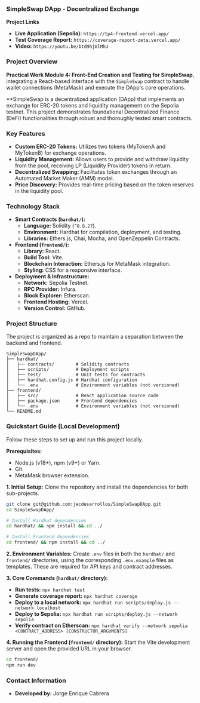 ### **SimpleSwap DApp - Decentralized Exchange**

**Project Links**

  * **Live Application (Sepolia):** `https://tp4-frontend.vercel.app/`
  * **Test Coverage Report:** `https://coverage-report-zeta.vercel.app/`
  * **Video:** `https://youtu.be/btd9hjmlMhU`
### Project Overview

**Practical Work Module 4: Front-End Creation and Testing for SimpleSwap**, integrating a React-based interface with the `SimpleSwap` contract to handle wallet connections (MetaMask) and execute the DApp's core operations.

**SimpleSwap is a decentralized application (DApp) that implements an exchange for ERC-20 tokens and liquidity management on the Sepolia testnet. This project demonstrates foundational Decentralized Finance (DeFi) functionalities through robust and thoroughly tested smart contracts.


### Key Features

  * **Custom ERC-20 Tokens:** Utilizes two tokens (MyTokenA and MyTokenB) for exchange operations.
  * **Liquidity Management:** Allows users to provide and withdraw liquidity from the pool, receiving LP (Liquidity Provider) tokens in return.
  * **Decentralized Swapping:** Facilitates token exchanges through an Automated Market Maker (AMM) model.
  * **Price Discovery:** Provides real-time pricing based on the token reserves in the liquidity pool.
   
### Technology Stack

  * **Smart Contracts (`hardhat/`):**
      * **Language:** Solidity (`^0.8.27`).
      * **Environment:** Hardhat for compilation, deployment, and testing.
      * **Libraries:** Ethers.js, Chai, Mocha, and OpenZeppelin Contracts.
  * **Frontend (`frontend/`):**
      * **Library:** React.
      * **Build Tool:** Vite.
      * **Blockchain Interaction:** Ethers.js for MetaMask integration.
      * **Styling:** CSS for a responsive interface.
  * **Deployment & Infrastructure:**
      * **Network:** Sepolia Testnet.
      * **RPC Provider:** Infura.
      * **Block Explorer:** Etherscan.
      * **Frontend Hosting:** Vercel.
      * **Version Control:** GitHub.

### Project Structure

The project is organized as a repo to maintain a separation between the backend and frontend.

```
SimpleSwapDApp/
├── hardhat/
│   ├── contracts/        # Solidity contracts
│   ├── scripts/          # Deployment scripts
│   ├── test/             # Unit tests for contracts
│   ├── hardhat.config.js # Hardhat configuration
│   └── .env              # Environment variables (not versioned)
├── frontend/
│   ├── src/              # React application source code
│   ├── package.json      # Frontend dependencies
│   └── .env              # Environment variables (not versioned)
└── README.md
```

### Quickstart Guide (Local Development)

Follow these steps to set up and run this project locally.

**Prerequisites:**

  * Node.js (v18+), npm (v9+) or Yarn.
  * Git.
  * MetaMask browser extension.

**1. Initial Setup:**
Clone the repository and install the dependencies for both sub-projects.

```bash
git clone git@github.com:jecdesarrollos/SimpleSwapDApp.git
cd SimpleSwapDApp/

# Install Hardhat dependencies
cd hardhat/ && npm install && cd ../

# Install Frontend dependencies
cd frontend/ && npm install && cd ../
```

**2. Environment Variables:**
Create `.env` files in both the `hardhat/` and `frontend/` directories, using the corresponding `.env.example` files as templates. These are required for API keys and contract addresses.

**3. Core Commands (`hardhat/` directory):**

  * **Run tests:** `npx hardhat test`
  * **Generate coverage report:** `npx hardhat coverage`
  * **Deploy to a local network:** `npx hardhat run scripts/deploy.js --network localhost`
  * **Deploy to Sepolia:** `npx hardhat run scripts/deploy.js --network sepolia`
  * **Verify contract on Etherscan:** `npx hardhat verify --network sepolia <CONTRACT_ADDRESS> [CONSTRUCTOR_ARGUMENTS]`

**4. Running the Frontend (`frontend/` directory):**
Start the Vite development server and open the provided URL in your browser.

```bash
cd frontend/
npm run dev
```

### Contact Information

  * **Developed by:** Jorge Enrique Cabrera 
